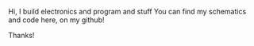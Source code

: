 Hi, I build electronics and program and stuff
You can find my schematics and code here, on my github!

Thanks!

